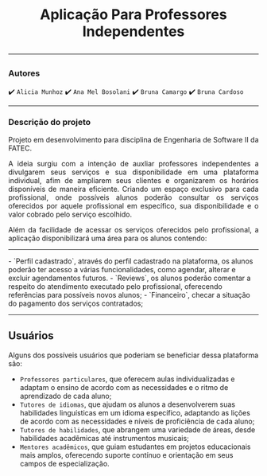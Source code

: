 <h1 align="center"> Aplicação Para Professores Independentes
<hr>

 ### Autores 
 
:heavy_check_mark: `Alicia Munhoz`
:heavy_check_mark: `Ana Mel Bosolani`
:heavy_check_mark: `Bruna Camargo`
:heavy_check_mark: `Bruna Cardoso`

<hr>

### Descrição do projeto
<p align="justify">
Projeto em desenvolvimento para disciplina de Engenharia de Software II da FATEC. 
</p>

<p align="justify">
A ideia surgiu com a intenção de auxliar professores independentes a divulgarem seus serviços e sua disponibilidade em uma plataforma individual, afim de ampliarem seus clientes e organizarem os horários disponíveis de maneira eficiente. Criando um espaço exclusivo para cada profissional, onde possíveis alunos poderão consultar os serviços oferecidos por aquele profissional em específico, sua disponibilidade e o valor cobrado pelo serviço escolhido. 
</p>

<p align="justify">
Além da facilidade de acessar os serviços oferecidos pelo profissional, a aplicação disponibilizará uma área para os alunos contendo: 
</p>

<hr>
- `Perfil cadastrado`, através do perfil cadastrado na plataforma, os alunos poderão ter acesso a várias funcionalidades, como agendar, alterar e excluir agendamentos futuros.
- `Reviews`, os alunos poderão comentar a respeito do atendimento executado pelo profissional, oferecendo referências para possíveis novos alunos;
- `Financeiro`, checar a situação do pagamento dos serviços contratados;
 
<hr>

## Usuários

Alguns dos possíveis usuários que poderiam se beneficiar dessa plataforma são: 

- `Professores particulares`, que oferecem aulas individualizadas e adaptam o ensino de acordo com as necessidades e o ritmo de aprendizado de cada aluno;  
- `Tutores de idiomas`, que ajudam os alunos a desenvolverem suas habilidades linguísticas em um idioma específico, adaptando as lições de acordo com as necessidades e níveis de proficiência de cada aluno; 
- `Tutores de habilidades`, que abrangem uma variedade de áreas, desde habilidades acadêmicas até instrumentos musicais; 
- `Mentores acadêmicos`, que guiam estudantes em projetos educacionais mais amplos, oferecendo suporte contínuo e orientação em seus campos de especialização.
